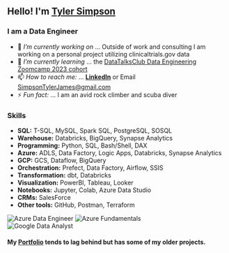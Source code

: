 ## Hello! I'm [Tyler Simpson](https://www.tylerjsimpson.com/)
### I am a Data Engineer
- 🔭 *I’m currently working on* ... Outside of work and consulting I am working on a personal project utilizing clinicaltrials.gov data
- 🌱 *I’m currently learning* ... the [DataTalksClub Data Engineering Zoomcamp 2023 cohort](https://github.com/DataTalksClub/data-engineering-zoomcamp)    
- 📫 *How to reach me:* ... **[LinkedIn](https://www.linkedin.com/in/tj-simpson/)** or Email SimpsonTylerJames@gmail.com  
- ⚡ *Fun fact:* ... I am an avid rock climber and scuba diver  

### Skills
* **SQL:**	T-SQL, MySQL, Spark SQL, PostgreSQL, SOSQL  
* **Warehouse:** Databricks, BigQuery, Synapse Analytics  
* **Programming:**	Python, SQL, Bash/Shell, DAX  
* **Azure:** ADLS, Data Factory, Logic Apps, Databricks, Synapse Analytics  
* **GCP:** GCS, Dataflow, BigQuery  
* **Orchestration:** Prefect, Data Factory, Airflow, SSIS  
* **Transformation:** dbt, Databricks  
* **Visualization:** PowerBI, Tableau, Looker  
* **Notebooks:**	Jupyter, Colab, Azure Data Studio  
* **CRMs:**	SalesForce  
* **Other tools:**	GitHub, Postman, Terraform  

![Azure Data Engineer](https://images.credly.com/size/110x110/images/61542181-0e8d-496c-a17c-3d4bf590eda1/azure-data-engineer-associate-600x600.png)
![Azure Fundamentals](https://images.credly.com/size/110x110/images/be8fcaeb-c769-4858-b567-ffaaa73ce8cf/image.png)  
![Google Data Analyst](https://user-images.githubusercontent.com/94872173/208488735-32ae18ea-d8fa-4312-a526-daea347a19a7.png)
  
#### My **[Portfolio](https://www.tylerjsimpson.com/)** tends to lag behind but has some of my older projects.
